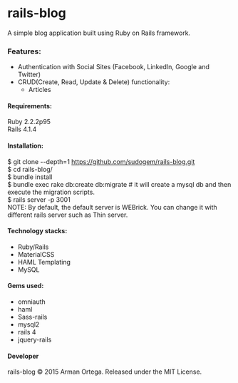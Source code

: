 # rails-blog
A simple blog application built using Ruby on Rails framework.

### Features:
* Authentication with Social Sites (Facebook, LinkedIn, Google and Twitter)
* CRUD(Create, Read, Update & Delete) functionality:
  * Articles

#### Requirements:   
Ruby 2.2.2p95   
Rails 4.1.4   

#### Installation:   
$ git clone --depth=1 https://github.com/sudogem/rails-blog.git    
$ cd rails-blog/    
$ bundle install    
$ bundle exec rake db:create db:migrate # it will create a mysql db and then execute the migration scripts.    
$ rails server -p 3001    
NOTE: By default, the default server is WEBrick. You can change it with different rails server such as Thin server.    

#### Technology stacks:
* Ruby/Rails    
* MaterialCSS    
* HAML Templating    
* MySQL    

#### Gems used:
* omniauth
* haml
* Sass-rails
* mysql2
* rails 4
* jquery-rails

#### Developer   
rails-blog &copy; 2015 Arman Ortega. Released under the MIT License.     